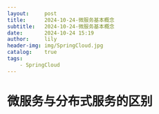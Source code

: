 ```yaml
---
layout:     post
title:      2024-10-24-微服务基本概念
subtitle:   2024-10-24-微服务基本概念
date:       2024-10-24 15:19
author:     lily
header-img: img/SpringCloud.jpg
catalog:    true
tags:
    - SpringCloud
---
```


# 微服务与分布式服务的区别

